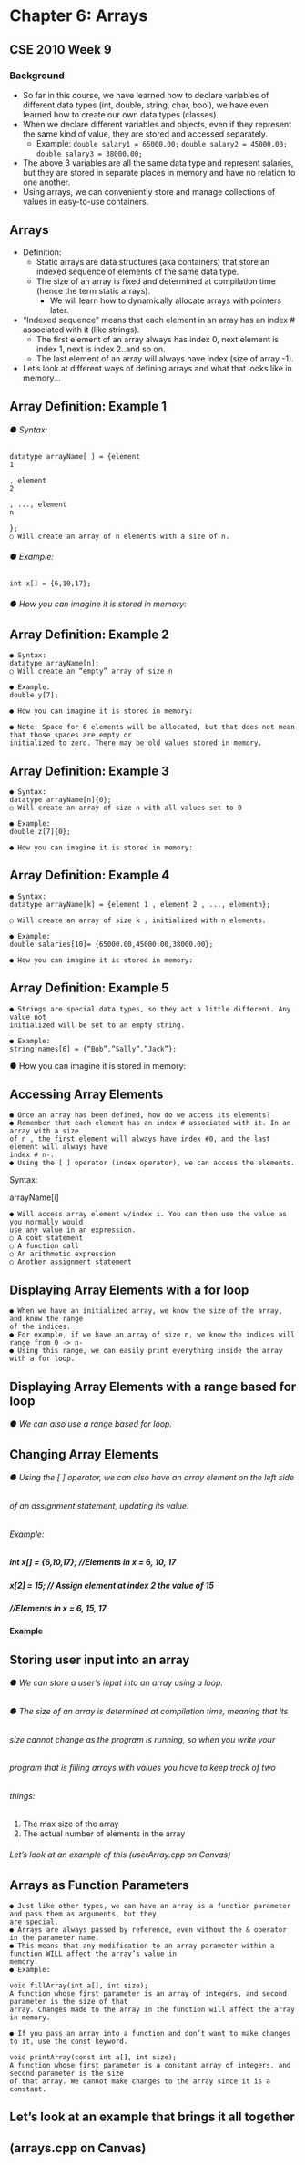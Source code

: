 # Chapter 6: Arrays
## CSE 2010 Week 9
### Background
- So far in this course, we have learned how to declare variables of different data types (int, double, string, char, bool), we have even learned how to create our own data types (classes).
- When we declare different variables and objects, even if they represent the same kind of value, they are stored and accessed separately.
	- Example:
	`double salary1 = 65000.00;`
	`double salary2 = 45000.00;`
	`double salary3 = 38000.00;`
- The above 3 variables are all the same data type and represent salaries, but they are stored in separate places in memory and have no relation to one another.
- Using arrays, we can conveniently store and manage collections of values in easy-to-use containers.


## Arrays
- Definition:
	- Static arrays are data structures (aka containers) that store an indexed sequence of elements of the same data type.
	- The size of an array is fixed and determined at compilation time (hence the term static arrays).
		- We will learn how to dynamically allocate arrays with pointers later.
- “Indexed sequence” means that each element in an array has an index # associated with it (like strings).
	- The first element of an array always has index 0, next element is index 1, next is index 2..and so on.
	- The last element of an array will always have index (size of array -1).
- Let’s look at different ways of defining arrays and what that looks like in memory...

## Array Definition: Example 1

###### ● Syntax:

```
datatype arrayName[ ] = {element
1
```
```
, element
2
```
```
, ..., element
n
```
```
};
○ Will create an array of n elements with a size of n.
```
###### ● Example:

```
int x[] = {6,10,17};
```
###### ● How you can imagine it is stored in memory:


## Array Definition: Example 2

```
● Syntax:
datatype arrayName[n];
○ Will create an “empty” array of size n
```
```
● Example:
double y[7];
```
```
● How you can imagine it is stored in memory:
```
```
● Note: Space for 6 elements will be allocated, but that does not mean that those spaces are empty or
initialized to zero. There may be old values stored in memory.
```

## Array Definition: Example 3

```
● Syntax:
datatype arrayName[n]{0};
○ Will create an array of size n with all values set to 0
```
```
● Example:
double z[7]{0};
```
```
● How you can imagine it is stored in memory:
```

## Array Definition: Example 4

```
● Syntax:
datatype arrayName[k] = {element 1 , element 2 , ..., elementn};
```
```
○ Will create an array of size k , initialized with n elements.
```
```
● Example:
double salaries[10]= {65000.00,45000.00,38000.00};
```
```
● How you can imagine it is stored in memory:
```

## Array Definition: Example 5

```
● Strings are special data types, so they act a little different. Any value not
initialized will be set to an empty string.
```
```
● Example:
string names[6] = {“Bob”,”Sally”,”Jack”};
```
● How you can imagine it is stored in memory:


## Accessing Array Elements

```
● Once an array has been defined, how do we access its elements?
● Remember that each element has an index # associated with it. In an array with a size
of n , the first element will always have index #0, and the last element will always have
index # n-.
● Using the [ ] operator (index operator), we can access the elements.
```
Syntax:

arrayName[i]

```
● Will access array element w/index i. You can then use the value as you normally would
use any value in an expression.
○ A cout statement
○ A function call
○ An arithmetic expression
○ Another assignment statement
```

## Displaying Array Elements with a for loop

```
● When we have an initialized array, we know the size of the array, and know the range
of the indices.
● For example, if we have an array of size n, we know the indices will range from 0 -> n-
● Using this range, we can easily print everything inside the array with a for loop.
```

## Displaying Array Elements with a range based for loop

###### ● We can also use a range based for loop.


## Changing Array Elements

###### ● Using the [ ] operator, we can also have an array element on the left side

###### of an assignment statement, updating its value.

###### Example:

##### int x[] = {6,10,17}; //Elements in x = 6, 10, 17

##### x[2] = 15; // Assign element at index 2 the value of 15

##### //Elements in x = 6, 15, 17


#### Example


## Storing user input into an array

###### ● We can store a user’s input into an array using a loop.

###### ● The size of an array is determined at compilation time, meaning that its

###### size cannot change as the program is running, so when you write your

###### program that is filling arrays with values you have to keep track of two

###### things:

1. The max size of the array
2. The actual number of elements in the array

###### Let’s look at an example of this (userArray.cpp on Canvas)


## Arrays as Function Parameters

```
● Just like other types, we can have an array as a function parameter and pass them as arguments, but they
are special.
● Arrays are always passed by reference, even without the & operator in the parameter name.
● This means that any modification to an array parameter within a function WILL affect the array’s value in
memory.
● Example:
```
```
void fillArray(int a[], int size);
A function whose first parameter is an array of integers, and second parameter is the size of that
array. Changes made to the array in the function will affect the array in memory.
```
```
● If you pass an array into a function and don’t want to make changes to it, use the const keyword.
```
```
void printArray(const int a[], int size);
A function whose first parameter is a constant array of integers, and second parameter is the size
of that array. We cannot make changes to the array since it is a constant.
```

## Let’s look at an example that brings it all together

## (arrays.cpp on Canvas)


